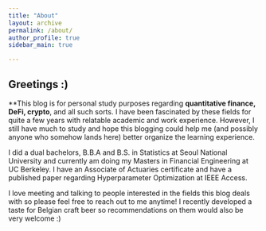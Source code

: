 ```yaml
---
title: "About"
layout: archive
permalink: /about/
author_profile: true
sidebar_main: true

---
```


## Greetings :)

**This blog is for personal study purposes regarding **quantitative finance, DeFi, crypto**, and all such sorts. I have been fascinated by these fields for quite a few years with relatable academic and work experience. However, I still have much to study and hope this blogging could help me (and possibly anyone who somehow lands here) better organize the learning experience.

I did a dual bachelors, B.B.A and B.S. in Statistics at Seoul National University and currently am doing my Masters in Financial Engineering at UC Berkeley. I have an Associate of Actuaries certificate and have a published paper regarding Hyperparameter Optimization at IEEE Access. 

I love meeting and talking to people interested in the fields this blog deals with so please feel free to reach out to me anytime! I recently developed a taste for Belgian craft beer so recommendations on them would also be very welcome :)